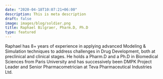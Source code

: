 ```yaml
---
date: "2020-04-18T10:07:21+06:00"
description: This is meta description
draft: false
image: images/blog/soldier.png 
title: Raphael Bilgraer, Pharm.D, Ph.D
type: featured
---
```


Raphael has 8+ years of experience in applying advanced Modeling & Simulation techniques to address challenges in Drug Development, both at preclinical and clinical stages. He holds a Pharm.D and a Ph.D in Biomedical Sciences from Paris University and has successively been DMPK Project Leader and Senior Pharmacometrician at Teva Pharmaceutical Industries Ltd.  
